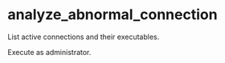 # analyze_abnormal_connection
List active connections and their executables.


Execute as administrator.
